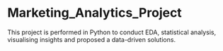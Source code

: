 # Marketing_Analytics_Project
This project is performed in Python to conduct EDA, statistical analysis, visualising insights and proposed a data-driven solutions.
